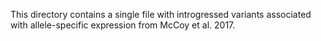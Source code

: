 This directory contains a single file with introgressed variants associated with allele-specific expression from McCoy et al. 2017.
